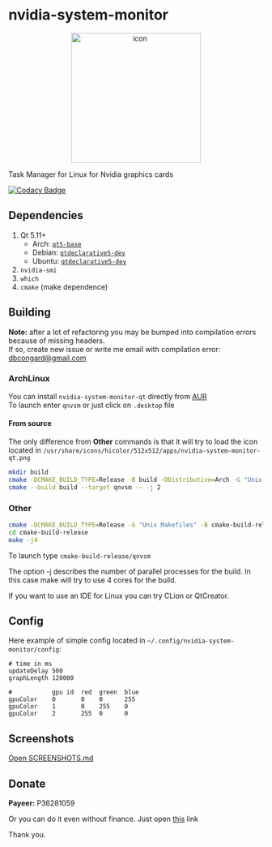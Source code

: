 # nvidia-system-monitor
<div style="text-align: center;">
    <img src="icon.png" alt="icon" width="256" height="256"/>
</div>

Task Manager for Linux for Nvidia graphics cards

[![Codacy Badge](https://app.codacy.com/project/badge/Grade/5a91f69b64a7459eb4aa788172595771)](https://www.codacy.com/manual/congard/nvidia-system-monitor-qt?utm_source=github.com&amp;utm_medium=referral&amp;utm_content=congard/nvidia-system-monitor-qt&amp;utm_campaign=Badge_Grade)

## Dependencies
1. Qt 5.11+
   * Arch: [`qt5-base`](https://www.archlinux.org/packages/extra/x86_64/qt5-base/)
   * Debian: [`qtdeclarative5-dev`](https://packages.debian.org/en/sid/qtdeclarative5-dev)
   * Ubuntu: [`qtdeclarative5-dev`](https://packages.ubuntu.com/focal/qtdeclarative5-dev)
2. `nvidia-smi`
3. `which`
4. `cmake` (make dependence)

## Building
**Note:** after a lot of refactoring you may be bumped into compilation errors because of missing headers.
<br>If so, create new issue or write me email with compilation error: [dbcongard@gmail.com](mailto:dbcongard@gmail.com)

### ArchLinux
You can install `nvidia-system-monitor-qt` directly from [AUR](https://aur.archlinux.org/packages/nvidia-system-monitor-qt/)
<br>To launch enter `qnvsm` or just click on `.desktop` file

#### From source
The only difference from **Other** commands is that it will try to load the icon located in 
`/usr/share/icons/hicolor/512x512/apps/nvidia-system-monitor-qt.png`

```bash
mkdir build
cmake -DCMAKE_BUILD_TYPE=Release -B build -DDistributive=Arch -G "Unix Makefiles"
cmake --build build --target qnvsm -- -j 2
```

### Other
```bash
cmake -DCMAKE_BUILD_TYPE=Release -G "Unix Makefiles" -B cmake-build-release
cd cmake-build-release
make -j4
```
To launch type `cmake-build-release/qnvsm`

The option -j describes the number of parallel processes for the build. In this case make will try to use 4 cores for the build.

If you want to use an IDE for Linux you can try CLion or QtCreator.

## Config
Here example of simple config located in `~/.config/nvidia-system-monitor/config`:
```
# time in ms
updateDelay 500
graphLength 120000

#           gpu id  red  green  blue
gpuColor    0       0    0      255
gpuColor    1       0    255    0
gpuColor    2       255  0      0
```

## Screenshots
[Open SCREENSHOTS.md](SCREENSHOTS.md)

## Donate
<b>Payeer:</b> P36281059

Or you can do it even without finance. Just open [this](http://fainbory.com/8aWY) link

Thank you.
